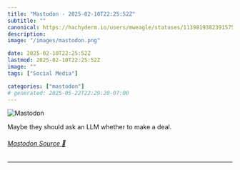 ```yaml
---
title: "Mastodon - 2025-02-10T22:25:52Z"
subtitle: ""
canonical: https://hachyderm.io/users/mweagle/statuses/113981938239157533
description:
image: "/images/mastodon.png"

date: 2025-02-10T22:25:52Z
lastmod: 2025-02-10T22:25:52Z
image: ""
tags: ["Social Media"]

categories: ["mastodon"]
# generated: 2025-05-22T22:29:20-07:00
---
```

![Mastodon](/images/mastodon.png)

<p>Maybe they should ask an LLM whether to make a deal.</p>


###### [Mastodon Source 🐘](https://hachyderm.io/@mweagle/113981938239157533)

___
